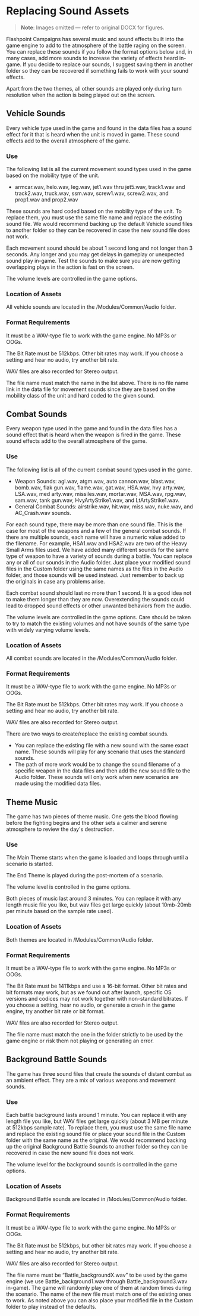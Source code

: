 # Replacing Sound Assets

> **Note**: Images omitted — refer to original DOCX for figures.


Flashpoint Campaigns has several music and sound effects built into the game engine to add to the atmosphere of the battle raging on the screen\. You can replace these sounds if you follow the format options below and, in many cases, add more sounds to increase the variety of effects heard in\-game\. If you decide to replace our sounds, I suggest saving them in another folder so they can be recovered if something fails to work with your sound effects\.

Apart from the two themes, all other sounds are played only during turn resolution when the action is being played out on the screen\.

## Vehicle Sounds

Every vehicle type used in the game and found in the data files has a sound effect for it that is heard when the unit is moved in game\. These sound effects add to the overall atmosphere of the game\.

### Use

The following list is all the current movement sound types used in the game based on the mobility type of the unit\.

- armcar\.wav, helo\.wav, leg\.wav, jet1\.wav thru jet5\.wav, track1\.wav and track2\.wav, truck\.wav, ssm\.wav, screw1\.wav, screw2\.wav, and prop1\.wav and prop2\.wav

These sounds are hard coded based on the mobility type of the unit\. To replace them, you must use the same file name and replace the existing sound file\. We would recommend backing up the default Vehicle sound files to another folder so they can be recovered in case the new sound file does not work\.

Each movement sound should be about 1 second long and not longer than 3 seconds\. Any longer and you may get delays in gameplay or unexpected sound play in\-game\. Test the sounds to make sure you are now getting overlapping plays in the action is fast on the screen\.

The volume levels are controlled in the game options\. 

### Location of Assets

All vehicle sounds are located in the /Modules/Common/Audio folder\.

### Format Requirements

It must be a WAV\-type file to work with the game engine\. No MP3s or OOGs\.

The Bit Rate must be 512kbps\. Other bit rates may work\. If you choose a setting and hear no audio, try another bit rate\.

WAV files are also recorded for Stereo output\. 

The file name must match the name in the list above\. There is no file name link in the data file for movement sounds since they are based on the mobility class of the unit and hard coded to the given sound\.

## Combat Sounds

Every weapon type used in the game and found in the data files has a sound effect that is heard when the weapon is fired in the game\. These sound effects add to the overall atmosphere of the game\.

### Use

The following list is all of the current combat sound types used in the game\.

- Weapon Sounds: agl\.wav, atgm\.wav, auto cannon\.wav, blast\.wav, bomb\.wav, flak gun\.wav, flame\.wav, gat\.wav, HSA\.wav, hvy arty\.wav, LSA\.wav, med arty\.wav, missiles\.wav, mortar\.wav, MSA\.wav, rpg\.wav, sam\.wav, tank gun\.wav, HvyArtyStrike1\.wav, and LtArtyStrike1\.wav\.
- General Combat Sounds: airstrike\.wav, hit\.wav, miss\.wav, nuke\.wav, and AC\_Crash\.wav sounds\.

For each sound type, there may be more than one sound file\. This is the case for most of the weapons and a few of the general combat sounds\. If there are multiple sounds, each name will have a numeric value added to the filename\. For example, HSA1\.wav and HSA2\.wav are two of the Heavy Small Arms files used\. We have added many different sounds for the same type of weapon to have a variety of sounds during a battle\. You can replace any or all of our sounds in the Audio folder\. Just place your modified sound files in the Custom folder using the same names as the files in the Audio folder, and those sounds will be used instead\. Just remember to back up the originals in case any problems arise\.

Each combat sound should last no more than 1 second\. It is a good idea not to make them longer than they are now\. Overextending the sounds could lead to dropped sound effects or other unwanted behaviors from the audio\.

The volume levels are controlled in the game options\. Care should be taken to try to match the existing volumes and not have sounds of the same type with widely varying volume levels\.

### Location of Assets

All combat sounds are located in the /Modules/Common/Audio folder\.

### Format Requirements

It must be a WAV\-type file to work with the game engine\. No MP3s or OOGs\.

The Bit Rate must be 512kbps\. Other bit rates may work\. If you choose a setting and hear no audio, try another bit rate\.

WAV files are also recorded for Stereo output\. 

There are two ways to create/replace the existing combat sounds\.

- You can replace the existing file with a new sound with the same exact name\. These sounds will play for any scenario that uses the standard sounds\.
- The path of more work would be to change the sound filename of a specific weapon in the data files and then add the new sound file to the Audio folder\. These sounds will only work when new scenarios are made using the modified data files\.

## Theme Music 

The game has two pieces of theme music\. One gets the blood flowing before the fighting begins and the other sets a calmer and serene atmosphere to review the day's destruction\.

### Use

The Main Theme starts when the game is loaded and loops through until a scenario is started\. 

The End Theme is played during the post\-mortem of a scenario\. 

The volume level is controlled in the game options\. 

Both pieces of music last around 3 minutes\. You can replace it with any length music file you like, but wav files get large quickly \(about 10mb\-20mb per minute based on the sample rate used\)\.

### Location of Assets

Both themes are located in /Modules/Common/Audio folder\.

### Format Requirements

It must be a WAV\-type file to work with the game engine\. No MP3s or OOGs\.

The Bit Rate must be 1411kbps and use a 16\-bit format\. Other bit rates and bit formats may work, but as we found out after launch, specific OS versions and codices may not work together with non\-standard bitrates\. If you choose a setting, hear no audio, or generate a crash in the game engine, try another bit rate or bit format\.

WAV files are also recorded for Stereo output\. 

The file name must match the one in the folder strictly to be used by the game engine or risk them not playing or generating an error\.

## Background Battle Sounds

The game has three sound files that create the sounds of distant combat as an ambient effect\. They are a mix of various weapons and movement sounds\.

### Use

Each battle background lasts around 1 minute\. You can replace it with any length file you like, but WAV files get large quickly \(about 3 MB per minute at 512kbps sample rate\)\. To replace them, you must use the same file name and replace the existing sound file or place your sound file in the Custom folder with the same name as the original\. We would recommend backing up the original Background Battle Sounds to another folder so they can be recovered in case the new sound file does not work\.

The volume level for the background sounds is controlled in the game options\. 

### Location of Assets

Background Battle sounds are located in /Modules/Common/Audio folder\.

### Format Requirements

It must be a WAV\-type file to work with the game engine\. No MP3s or OOGs\.

The Bit Rate must be 512kbps, but other bit rates may work\. If you choose a setting and hear no audio, try another bit rate\.

WAV files are also recorded for Stereo output\. 

The file name must be “Battle\_backgroundX\.wav” to be used by the game engine \(we use Battle\_background1\.wav through Battle\_background3\.wav in\-game\)\. The game will randomly play one of them at random times during the scenario\. The name of the new file must match one of the existing ones to work\. As noted above you can also place your modified file in the Custom folder to play instead of the defaults\.

